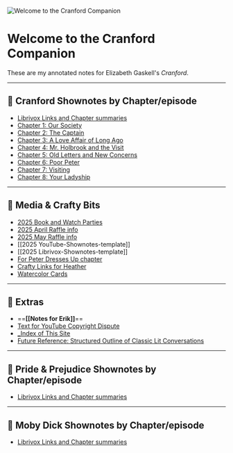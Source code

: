 ![Welcome to the Cranford Companion](banner-cranford-library.png)

# Welcome to the Cranford Companion

These are my annotated notes for Elizabeth Gaskell's *Cranford*.

---

## 📘 Cranford Shownotes by Chapter/episode 

- [Librivox Links and Chapter summaries](./000-Cranford-Librivox-+-ch-summaries)
- [Chapter 1: Our Society](./001-CRANFORD-ch-1-679-04.11.25)
- [Chapter 2: The Captain](./002-cranford-ch-2-680-04.18.25)
- [Chapter 3: A Love Affair of Long Ago](./003-CRANFORD-Ch-3-681-ANNIVERSARY-04.25.25)
- [Chapter 4: Mr. Holbrook and the Visit](./004-CRANFORD-Ch-4-682-05.02.25)
- [Chapter 5: Old Letters and New Concerns](./005-Cranford-Ch-5-683-05.10.25)
- [Chapter 6: Poor Peter](./006-Cranford-Ch-6-684-05.16.25) 
- [Chapter 7: Visiting](./007-Cranford-Ch-7-685-05.23.25)
- [Chapter 8: Your Ladyship](./008-Cranford-Ch-8-686-05.30.25-pending)


---

## 🎨 Media & Crafty Bits

- [2025 Book and Watch Parties](./2025-Book-and-Watch-Parties)
- [2025 April Raffle info](./2025-April-Raffle)
- [2025 May Raffle info](./2025-May-Raffle-info)
- [[2025 YouTube-Shownotes-template]]
- [[2025 Librivox-Shownotes-template]]
- [For Peter Dresses Up chapter](./cranford-media/20-Use-when-Peter-Dresses-Up)
- [Crafty Links for Heather](./cranford-media/999-Cranford-Crafty-Bits-links-for-Heather)
- [Watercolor Cards](./cranford-media/999-maybe-use-CraftLit-Watercolor-Cards)

---

## 🧶 Extras

- ==**[[Notes for Erik]]**==
- [Text for YouTube Copyright Dispute](./2025-Matthew-Shell-Copyright-Dispute)
- [_Index of This Site](_Index_of_Cranford.md)
- [Future Reference: Structured Outline of Classic Lit Conversations](./cranford-media/999-Maybe-use-Structured-Outline-of-Classic-Literature-Conversations)

______

## 📘 Pride & Prejudice Shownotes by Chapter/episode

- [Librivox Links and Chapter summaries](./001-Cranford-Librivox-+-all-summaries)


_______

## 📘 Moby Dick Shownotes by Chapter/episode

- [Librivox Links and Chapter summaries](./001-Cranford-Librivox-+-all-summaries)
